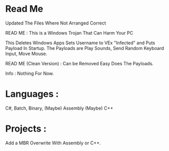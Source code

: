 # Read Me
Updated The Files Where Not Arranged Correct

READ ME :
This is a Windows Trojan That Can Harm Your PC

This Deletes Windows Apps Sets Username to VEx "Infected" and Puts Payload In Startup.
The Payloads are Play Sounds, Send Random Keyboard Input, Move Mouse.

READ ME (Clean Version) :
Can be Removed Easy Does The Payloads.

Info : 
Nothing For Now.

# Languages :

C#,
Batch,
Binary,
(Maybe) Assembly
(Maybe) C++

# Projects :
Add a MBR Overwrite With Assembly or C++.
